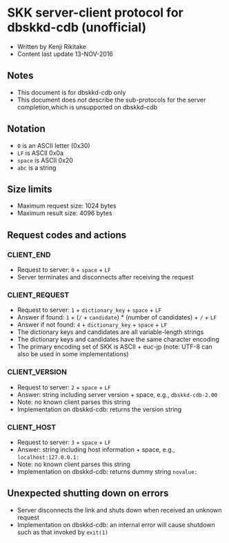 # SKK server-client protocol for dbskkd-cdb (unofficial)

* Written by Kenji Rikitake
* Content last update 13-NOV-2016

## Notes

* This document is for dbskkd-cdb only
* This document does *not* describe the sub-protocols for the server completion,which is unsupported on dbskkd-cdb

## Notation

* `0` is an ASCII letter (0x30)
* `LF` is ASCII 0x0a
* `space` is ASCII 0x20
* `abc` is a string

## Size limits

* Maximum request size: 1024 bytes
* Maximum result size: 4096 bytes

## Request codes and actions

### CLIENT_END

* Request to server: `0` + `space` + `LF`
* Server terminates and disconnects after receiving the request

### CLIENT_REQUEST

* Request to server: `1` + `dictionary_key` + `space` + `LF`
* Answer if found: `1` + (`/` + `candidate`) * (number of candidates) + `/` + `LF`
* Answer if not found: `4` + `dictionary_key` + `space` + `LF`
* The dictionary keys and candidates are all variable-length strings
* The dictionary keys and candidates have the same character encoding
* The primary encoding set of SKK is ASCII + euc-jp (note: UTF-8 can also be used in some implementations)

### CLIENT_VERSION

* Request to server: `2` + `space` + `LF`
* Answer: string including server version + space, e.g., `dbskkd-cdb-2.00 `
* Note: no known client parses this string
* Implementation on dbskkd-cdb: returns the version string

### CLIENT_HOST

* Request to server: `3` + `space` + `LF`
* Answer: string including host information + space, e.g., `localhost:127.0.0.1: `
* Note: no known client parses this string 
* Implementation on dbskkd-cdb: returns dummy string `novalue: `

## Unexpected shutting down on errors

* Server disconnects the link and shuts down when received an unknown request
* Implementation on dbskkd-cdb: an internal error will cause shutdown such as that invoked by `exit(1)`
